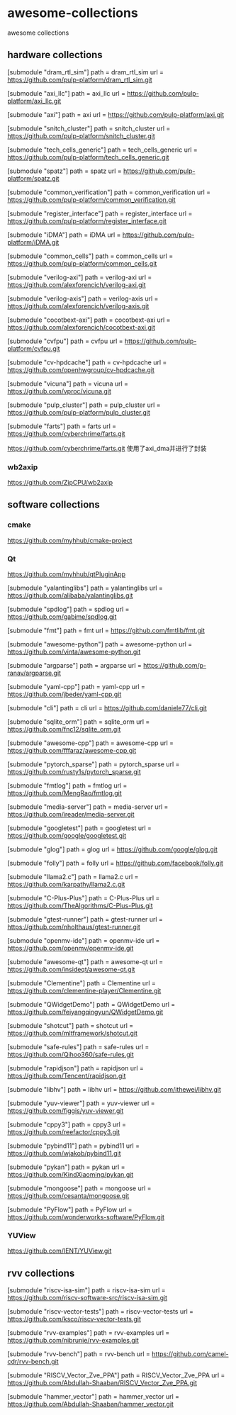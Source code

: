 # awesome-collections
awesome collections

## hardware collections

[submodule "dram_rtl_sim"]
	path = dram_rtl_sim
	url = https://github.com/pulp-platform/dram_rtl_sim.git

[submodule "axi_llc"]
	path = axi_llc
	url = https://github.com/pulp-platform/axi_llc.git

[submodule "axi"]
	path = axi
	url = https://github.com/pulp-platform/axi.git

[submodule "snitch_cluster"]
	path = snitch_cluster
	url = https://github.com/pulp-platform/snitch_cluster.git

[submodule "tech_cells_generic"]
	path = tech_cells_generic
	url = https://github.com/pulp-platform/tech_cells_generic.git

[submodule "spatz"]
	path = spatz
	url = https://github.com/pulp-platform/spatz.git

[submodule "common_verification"]
	path = common_verification
	url = https://github.com/pulp-platform/common_verification.git

[submodule "register_interface"]
	path = register_interface
	url = https://github.com/pulp-platform/register_interface.git

[submodule "iDMA"]
	path = iDMA
	url = https://github.com/pulp-platform/iDMA.git

[submodule "common_cells"]
	path = common_cells
	url = https://github.com/pulp-platform/common_cells.git

[submodule "verilog-axi"]
	path = verilog-axi
	url = https://github.com/alexforencich/verilog-axi.git

[submodule "verilog-axis"]
	path = verilog-axis
	url = https://github.com/alexforencich/verilog-axis.git

[submodule "cocotbext-axi"]
	path = cocotbext-axi
	url = https://github.com/alexforencich/cocotbext-axi.git

[submodule "cvfpu"]
	path = cvfpu
	url = https://github.com/pulp-platform/cvfpu.git

[submodule "cv-hpdcache"]
	path = cv-hpdcache
	url = https://github.com/openhwgroup/cv-hpdcache.git

[submodule "vicuna"]
	path = vicuna
	url = https://github.com/vproc/vicuna.git

[submodule "pulp_cluster"]
	path = pulp_cluster
	url = https://github.com/pulp-platform/pulp_cluster.git

[submodule "farts"]
	path = farts
	url = https://github.com/cyberchrime/farts.git

https://github.com/cyberchrime/farts.git 使用了axi_dma并进行了封装  


### wb2axip
https://github.com/ZipCPU/wb2axip


## software collections

### cmake  
https://github.com/myhhub/cmake-project  


### Qt
https://github.com/myhhub/qtPluginApp  


[submodule "yalantinglibs"]
	path = yalantinglibs
	url = https://github.com/alibaba/yalantinglibs.git

[submodule "spdlog"]
	path = spdlog
	url = https://github.com/gabime/spdlog.git

[submodule "fmt"]
	path = fmt
	url = https://github.com/fmtlib/fmt.git

[submodule "awesome-python"]
	path = awesome-python
	url = https://github.com/vinta/awesome-python.git

[submodule "argparse"]
	path = argparse
	url = https://github.com/p-ranav/argparse.git

[submodule "yaml-cpp"]
	path = yaml-cpp
	url = https://github.com/jbeder/yaml-cpp.git

[submodule "cli"]
	path = cli
	url = https://github.com/daniele77/cli.git

[submodule "sqlite_orm"]
	path = sqlite_orm
	url = https://github.com/fnc12/sqlite_orm.git

[submodule "awesome-cpp"]
	path = awesome-cpp
	url = https://github.com/fffaraz/awesome-cpp.git

[submodule "pytorch_sparse"]
	path = pytorch_sparse
	url = https://github.com/rusty1s/pytorch_sparse.git

[submodule "fmtlog"]
	path = fmtlog
	url = https://github.com/MengRao/fmtlog.git

[submodule "media-server"]
	path = media-server
	url = https://github.com/ireader/media-server.git

[submodule "googletest"]
	path = googletest
	url = https://github.com/google/googletest.git

[submodule "glog"]
	path = glog
	url = https://github.com/google/glog.git

[submodule "folly"]
	path = folly
	url = https://github.com/facebook/folly.git

[submodule "llama2.c"]
	path = llama2.c
	url = https://github.com/karpathy/llama2.c.git

[submodule "C-Plus-Plus"]
	path = C-Plus-Plus
	url = https://github.com/TheAlgorithms/C-Plus-Plus.git

[submodule "gtest-runner"]
	path = gtest-runner
	url = https://github.com/nholthaus/gtest-runner.git

[submodule "openmv-ide"]
	path = openmv-ide
	url = https://github.com/openmv/openmv-ide.git

[submodule "awesome-qt"]
	path = awesome-qt
	url = https://github.com/insideqt/awesome-qt.git

[submodule "Clementine"]
	path = Clementine
	url = https://github.com/clementine-player/Clementine.git

[submodule "QWidgetDemo"]
	path = QWidgetDemo
	url = https://github.com/feiyangqingyun/QWidgetDemo.git

[submodule "shotcut"]
	path = shotcut
	url = https://github.com/mltframework/shotcut.git

[submodule "safe-rules"]
	path = safe-rules
	url = https://github.com/Qihoo360/safe-rules.git

[submodule "rapidjson"]
	path = rapidjson
	url = https://github.com/Tencent/rapidjson.git

[submodule "libhv"]
	path = libhv
	url = https://github.com/ithewei/libhv.git

[submodule "yuv-viewer"]
	path = yuv-viewer
	url = https://github.com/figgis/yuv-viewer.git

[submodule "cppy3"]
	path = cppy3
	url = https://github.com/reefactor/cppy3.git

[submodule "pybind11"]
	path = pybind11
	url = https://github.com/wjakob/pybind11.git

[submodule "pykan"]
	path = pykan
	url = https://github.com/KindXiaoming/pykan.git

[submodule "mongoose"]
	path = mongoose
	url = https://github.com/cesanta/mongoose.git

[submodule "PyFlow"]
	path = PyFlow
	url = https://github.com/wonderworks-software/PyFlow.git


### YUView
https://github.com/IENT/YUView.git  


## rvv collections
[submodule "riscv-isa-sim"]
	path = riscv-isa-sim
	url = https://github.com/riscv-software-src/riscv-isa-sim.git

[submodule "riscv-vector-tests"]
	path = riscv-vector-tests
	url = https://github.com/ksco/riscv-vector-tests.git

[submodule "rvv-examples"]
	path = rvv-examples
	url = https://github.com/nibrunie/rvv-examples.git

[submodule "rvv-bench"]
	path = rvv-bench
	url = https://github.com/camel-cdr/rvv-bench.git

[submodule "RISCV_Vector_Zve_PPA"]
	path = RISCV_Vector_Zve_PPA
	url = https://github.com/Abdullah-Shaaban/RISCV_Vector_Zve_PPA.git

[submodule "hammer_vector"]
	path = hammer_vector
	url = https://github.com/Abdullah-Shaaban/hammer_vector.git



